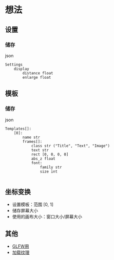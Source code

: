 # 想法

## 设置

### 储存

json
```
Settings
    display
        distance float
        enlarge float
```

## 模板

### 储存

json
```
Templates[]:
    [0]:
        name str
        frames[]:
            class str ("Title", "Text", "Image")
            text str
            rect [0, 0, 0, 0]
            abs_z float
            font:
                family str
                size int
        
```

## 坐标变换

- 设置模板：范围 [0, 1]
- 储存屏幕大小
- 使用的画布大小：窗口大小/屏幕大小

## 其他

- [GLFW用](https://www.glfw.org/download.html)
- [加载纹理](http://www.dataguru.cn/article-11425-1.html)
